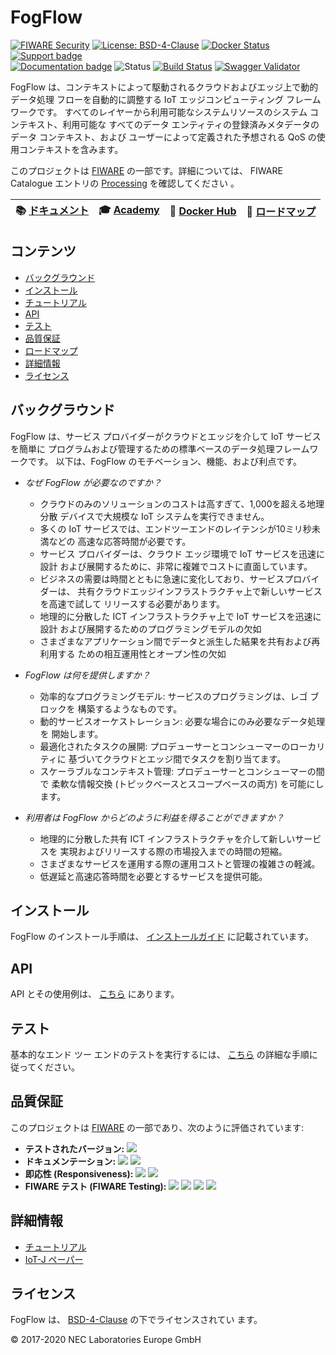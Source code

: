# FogFlow

[![FIWARE Security](https://nexus.lab.fiware.org/static/badges/chapters/processing.svg)](https://www.fiware.org/developers/catalogue/)
[![License: BSD-4-Clause](https://img.shields.io/badge/license-BSD%204%20Clause-blue.svg)](https://spdx.org/licenses/BSD-4-Clause.html)
[![Docker Status](https://img.shields.io/docker/pulls/fogflow/discovery.svg)](https://hub.docker.com/r/fogflow)
[![Support badge](https://nexus.lab.fiware.org/repository/raw/public/badges/stackoverflow/fogflow.svg)](https://stackoverflow.com/search?q=%5Bfiware%5D%20fogflow)
<br>
[![Documentation badge](https://img.shields.io/readthedocs/fogflow.svg)](http://fogflow.readthedocs.org/en/latest/)
![Status](https://nexus.lab.fiware.org/repository/raw/public/static/badges/statuses/fogflow.svg)
[![Build Status](https://travis-ci.org/smartfog/fogflow.svg?branch=master)](https://travis-ci.org/smartfog/fogflow)
[![Swagger Validator](https://img.shields.io/swagger/valid/2.0/https/raw.githubusercontent.com/OAI/OpenAPI-Specification/master/examples/v2.0/json/petstore-expanded.json.svg)](https://app.swaggerhub.com/apis/fogflow/broker/1.0.0)

FogFlow は、コンテキストによって駆動されるクラウドおよびエッジ上で動的データ処理
フローを自動的に調整する IoT エッジコンピューティング フレームワークです。
すべてのレイヤーから利用可能なシステムリソースのシステム コンテキスト、利用可能な
すべてのデータ エンティティの登録済みメタデータのデータ コンテキスト、および
ユーザーによって定義された予想される QoS の使用コンテキストを含みます。

このプロジェクトは [FIWARE](https://www.fiware.org/) の一部です。詳細については、
FIWARE Catalogue エントリの
[Processing](https://github.com/Fiware/catalogue/tree/master/processing)
を確認してください 。

| :books: [ドキュメント](https://fogflow.readthedocs.io/ja/latest/) | :mortar_board: [Academy](https://fiware-academy.readthedocs.io/en/latest/processing/fogflow) |:whale: [Docker Hub](https://hub.docker.com/r/fogflow) | :dart: [ロードマップ](https://github.com/smartfog/fogflow/blob/master/doc/roadmap.ja.md) |
| --- | --- | --- | --- |

## コンテンツ

-   [バックグラウンド](#background)
-   [インストール](#installation)
-   [チュートリアル](https://fogflow.readthedocs.io)
-   [API](#api)
-   [テスト](#testing)
-   [品質保証](#quality-assurance)
-   [ロードマップ](./doc/roadmap.ja.md)
-   [詳細情報](#more-information)
-   [ライセンス](#license)

<a name="background"/>

## バックグラウンド

FogFlow は、サービス プロバイダーがクラウドとエッジを介して IoT サービスを簡単に
プログラムおよび管理するための標準ベースのデータ処理フレームワークです。
以下は、FogFlow のモチベーション、機能、および利点です。

-   _なぜ FogFlow が必要なのですか？_

    -   クラウドのみのソリューションのコストは高すぎて、1,000を超える地理分散
        デバイスで大規模な IoT システムを実行できません。
    -   多くの IoT サービスでは、エンドツーエンドのレイテンシが10ミリ秒未満などの
        高速な応答時間が必要です。
    -   サービス プロバイダーは、クラウド エッジ環境で IoT サービスを迅速に設計
        および展開するために、非常に複雑でコストに直面しています。
    -   ビジネスの需要は時間とともに急速に変化しており、サービスプロバイダーは、
        共有クラウドエッジインフラストラクチャ上で新しいサービスを高速で試して
        リリースする必要があります。
    -   地理的に分散した ICT インフラストラクチャ上で IoT サービスを迅速に設計
        および展開するためのプログラミングモデルの欠如
    -   さまざまなアプリケーション間でデータと派生した結果を共有および再利用する
        ための相互運用性とオープン性の欠如

-   _FogFlow は何を提供しますか？_

    -   効率的なプログラミングモデル: サービスのプログラミングは、レゴ ブロックを
        構築するようなものです。
    -   動的サービスオーケストレーション: 必要な場合にのみ必要なデータ処理を
        開始します。
    -   最適化されたタスクの展開: プロデューサーとコンシューマーのローカリティに
        基づいてクラウドとエッジ間でタスクを割り当てます。
    -   スケーラブルなコンテキスト管理: プロデューサーとコンシューマーの間で
        柔軟な情報交換 (トピックベースとスコープベースの両方) を可能にします。

-   _利用者は FogFlow からどのように利益を得ることができますか？_

    -   地理的に分散した共有 ICT インフラストラクチャを介して新しいサービスを
        実現およびリリースする際の市場投入までの時間の短縮。
    -   さまざまなサービスを運用する際の運用コストと管理の複雑さの軽減。
    -   低遅延と高速応答時間を必要とするサービスを提供可能。

<a name="installation"/>

## インストール

FogFlow のインストール手順は、
[ インストールガイド](https://fogflow.readthedocs.io/en/latest/setup.html)
に記載されています。

<a name="api"/>

## API

API とその使用例は、
[こちら](https://fogflow.readthedocs.io/en/latest/api.html)
にあります。

<a name="testing"/>

## テスト

基本的なエンド ツー エンドのテストを実行するには、
[こちら](https://fogflow.readthedocs.io/en/latest/test.html)
の詳細な手順に従ってください。

<a name="quality-assurance"/>

## 品質保証

このプロジェクトは [FIWARE](https://fiware.org/) の一部であり、次のように評価されています:

-   **テストされたバージョン:**
    ![ ](https://img.shields.io/badge/dynamic/json.svg?label=Version&url=https://fiware.github.io/catalogue/json/fogflow.json&query=$.version&colorB=blue)
-   **ドキュメンテーション:**
    ![ ](https://img.shields.io/badge/dynamic/json.svg?label=Completeness&url=https://fiware.github.io/catalogue/json/fogflow.json&query=$.docCompleteness&colorB=blue)
    ![ ](https://img.shields.io/badge/dynamic/json.svg?label=Usability&url=https://fiware.github.io/catalogue/json/fogflow.json&query=$.docSoundness&colorB=blue)
-   **即応性 (Responsiveness):**
    ![ ](https://img.shields.io/badge/dynamic/json.svg?label=Time%20to%20Respond&url=https://fiware.github.io/catalogue/json/fogflow.json&query=$.timeToCharge&colorB=blue)
    ![ ](https://img.shields.io/badge/dynamic/json.svg?label=Time%20to%20Fix&url=https://fiware.github.io/catalogue/json/fogflow.json&query=$.timeToFix&colorB=blue)
-   **FIWARE テスト (FIWARE Testing):**
    ![ ](https://img.shields.io/badge/dynamic/json.svg?label=Tests%20Passed&url=https://fiware.github.io/catalogue/json/fogflow.json&query=$.failureRate&colorB=blue)
    ![ ](https://img.shields.io/badge/dynamic/json.svg?label=Scalability&url=https://fiware.github.io/catalogue/json/fogflow.json&query=$.scalability&colorB=blue)
    ![ ](https://img.shields.io/badge/dynamic/json.svg?label=Performance&url=https://fiware.github.io/catalogue/json/fogflow.json&query=$.performance&colorB=blue)
    ![ ](https://img.shields.io/badge/dynamic/json.svg?label=Stability&url=https://fiware.github.io/catalogue/json/fogflow.json&query=$.stability&colorB=blue)

<a name="more-information"/>

## 詳細情報

-   [チュートリアル](http://fogflow.readthedocs.io/en/latest/index.html)
-   [IoT-J ペーパー](http://ieeexplore.ieee.org/document/8022859/)

<a name="license"/>

## ライセンス

FogFlow は、
[BSD-4-Clause](https://spdx.org/licenses/BSD-4-Clause.html)
の下でライセンスされてい ます。

© 2017-2020 NEC Laboratories Europe GmbH
